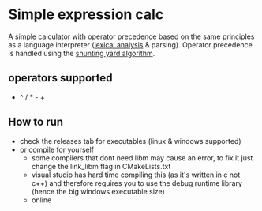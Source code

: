 # Simple expression calc

A simple calculator with operator precedence based on the same principles as a language interpreter ([lexical analysis](https://en.wikipedia.org/wiki/Lexical_analysis) & parsing). Operator precedence is handled using the [shunting yard algorithm](https://en.wikipedia.org/wiki/Shunting-yard_algorithm).

## operators supported
* ^ / * - +

## How to run
* check the releases tab for executables (linux & windows supported)
* or compile for yourself 
    * some compilers that dont need libm may cause an error, to fix it just change the link_libm flag in CMakeLists.txt
    * visual studio has hard time compiling this (as it's written in c not c++) and therefore requires you to use the debug runtime library (hence the big windows executable size)
    * online